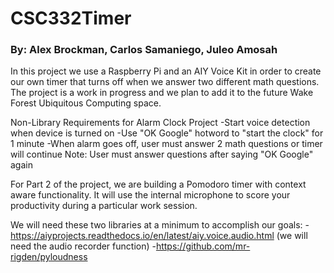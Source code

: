 # CSC332Timer
### By: Alex Brockman, Carlos Samaniego, Juleo Amosah
In this project we use a Raspberry Pi and an AIY Voice Kit in order to create our own timer that turns off when we answer two different math questions. The project is a work in progress and we plan to add it to the future Wake Forest Ubiquitous Computing space.

Non-Library Requirements for Alarm Clock Project
-Start voice detection when device is turned on
-Use "OK Google" hotword to "start the clock" for 1 minute
-When alarm goes off, user must answer 2 math questions or timer will continue
Note: User must answer questions after saying "OK Google" again

For Part 2 of the project, we are building a Pomodoro timer with context aware functionality. It will use the internal microphone to score your productivity during a particular work session. 

We will need these two libraries at a minimum to accomplish our goals:
-https://aiyprojects.readthedocs.io/en/latest/aiy.voice.audio.html (we will need the audio recorder function)
-https://github.com/mr-rigden/pyloudness
